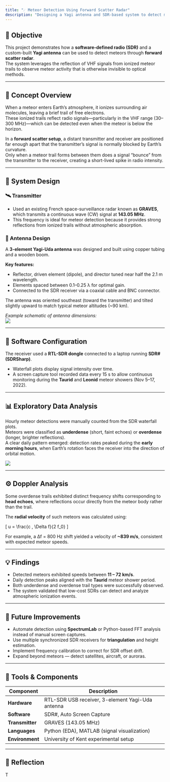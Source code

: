 ```yaml
---
title: "☄️ Meteor Detection Using Forward Scatter Radar"
description: "Designing a Yagi antenna and SDR-based system to detect meteors via radio reflection and Doppler analysis."
---
```


## 🎯 Objective
This project demonstrates how a **software-defined radio (SDR)** and a custom-built **Yagi antenna** can be used to detect meteors through **forward scatter radar**.  
The system leverages the reflection of VHF signals from ionized meteor trails to observe meteor activity that is otherwise invisible to optical methods.

---

## 🌌 Concept Overview
When a meteor enters Earth’s atmosphere, it ionizes surrounding air molecules, leaving a brief trail of free electrons.  
These ionized trails reflect radio signals—particularly in the VHF range (30–300 MHz)—which can be detected even when the meteor is below the horizon.

In a **forward scatter setup**, a distant transmitter and receiver are positioned far enough apart that the transmitter’s signal is normally blocked by Earth’s curvature.  
Only when a meteor trail forms between them does a signal “bounce” from the transmitter to the receiver, creating a short-lived spike in radio intensity.

---

## 🧠 System Design

### 🛰️ Transmitter
- Used an existing French space-surveillance radar known as **GRAVES**, which transmits a continuous wave (CW) signal at **143.05 MHz**.  
- This frequency is ideal for meteor detection because it provides strong reflections from ionized trails without atmospheric absorption.

### 📡 Antenna Design
A **3-element Yagi-Uda antenna** was designed and built using copper tubing and a wooden boom.

**Key features:**
- Reflector, driven element (dipole), and director tuned near half the 2.1 m wavelength.  
- Elements spaced between 0.1–0.25 λ for optimal gain.  
- Connected to the SDR receiver via a coaxial cable and BNC connector.

The antenna was oriented southeast (toward the transmitter) and tilted slightly upward to match typical meteor altitudes (~90 km).

*Example schematic of antenna dimensions:*  
![](../images/yagi_diagram.png)

---

## 🧰 Software Configuration
The receiver used a **RTL-SDR dongle** connected to a laptop running **SDR# (SDRSharp)**.  
- Waterfall plots display signal intensity over time.  
- A screen capture tool recorded data every 15 s to allow continuous monitoring during the **Taurid** and **Leonid** meteor showers (Nov 5–17, 2022).

---

## 📊 Exploratory Data Analysis
Hourly meteor detections were manually counted from the SDR waterfall plots.  
Meteors were classified as **underdense** (short, faint echoes) or **overdense** (longer, brighter reflections).  
A clear daily pattern emerged: detection rates peaked during the **early morning hours**, when Earth’s rotation faces the receiver into the direction of orbital motion.

![](../images/meteor_rates.png)

---

## ⚙️ Doppler Analysis
Some overdense trails exhibited distinct frequency shifts corresponding to **head echoes**, where reflections occur directly from the meteor body rather than the trail.

The **radial velocity** of such meteors was calculated using:

\[
u = \frac{c \, \Delta f}{2 f_0}
\]

For example, a Δf = 800 Hz shift yielded a velocity of **~839 m/s**, consistent with expected meteor speeds.

---

## 💡 Findings
- Detected meteors exhibited speeds between **11 – 72 km/s**.  
- Daily detection peaks aligned with the **Taurid** meteor shower period.  
- Both underdense and overdense trail types were successfully observed.  
- The system validated that low-cost SDRs can detect and analyze atmospheric ionization events.

---

## 🚀 Future Improvements
- Automate detection using **SpectrumLab** or Python-based FFT analysis instead of manual screen captures.  
- Use multiple synchronized SDR receivers for **triangulation** and height estimation.  
- Implement frequency calibration to correct for SDR offset drift.  
- Expand beyond meteors — detect satellites, aircraft, or auroras.

---

## 🧩 Tools & Components
| Component | Description |
|------------|-------------|
| **Hardware** | RTL-SDR USB receiver, 3-element Yagi-Uda antenna |
| **Software** | SDR#, Auto Screen Capture |
| **Transmitter** | GRAVES (143.05 MHz) |
| **Languages** | Python (EDA), MATLAB (signal visualization) |
| **Environment** | University of Kent experimental setup |

---

## 💬 Reflection
T
